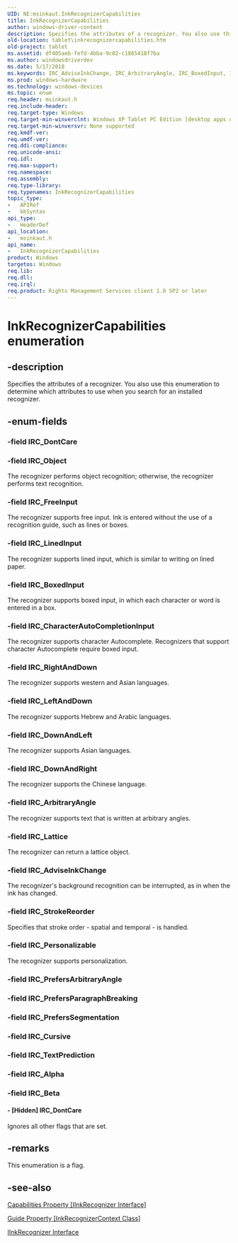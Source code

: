 ```yaml
---
UID: NE:msinkaut.InkRecognizerCapabilities
title: InkRecognizerCapabilities
author: windows-driver-content
description: Specifies the attributes of a recognizer. You also use this enumeration to determine which attributes to use when you search for an installed recognizer.
old-location: tablet\inkrecognizercapabilities.htm
old-project: tablet
ms.assetid: df405aeb-fefd-4bba-9c02-c1865418f76a
ms.author: windowsdriverdev
ms.date: 5/17/2018
ms.keywords: IRC_AdviseInkChange, IRC_ArbitraryAngle, IRC_BoxedInput, IRC_CharacterAutoCompletionInput, IRC_DownAndLeft, IRC_DownAndRight, IRC_FreeInput, IRC_Lattice, IRC_LeftAndDown, IRC_LinedInput, IRC_Object, IRC_Personalizable, IRC_RightAndDown, IRC_StrokeReorder, InkRecognizerCapabilities, InkRecognizerCapabilities enumeration [Tablet PC], [Hidden] IRC_DontCare, df405aeb-fefd-4bba-9c02-c1865418f76a, msinkaut/IRC_AdviseInkChange, msinkaut/IRC_ArbitraryAngle, msinkaut/IRC_BoxedInput, msinkaut/IRC_CharacterAutoCompletionInput, msinkaut/IRC_DownAndLeft, msinkaut/IRC_DownAndRight, msinkaut/IRC_FreeInput, msinkaut/IRC_Lattice, msinkaut/IRC_LeftAndDown, msinkaut/IRC_LinedInput, msinkaut/IRC_Object, msinkaut/IRC_Personalizable, msinkaut/IRC_RightAndDown, msinkaut/IRC_StrokeReorder, msinkaut/InkRecognizerCapabilities, msinkaut/[Hidden] IRC_DontCare, tablet.inkrecognizercapabilities
ms.prod: windows-hardware
ms.technology: windows-devices
ms.topic: enum
req.header: msinkaut.h
req.include-header: 
req.target-type: Windows
req.target-min-winverclnt: Windows XP Tablet PC Edition [desktop apps only]
req.target-min-winversvr: None supported
req.kmdf-ver: 
req.umdf-ver: 
req.ddi-compliance: 
req.unicode-ansi: 
req.idl: 
req.max-support: 
req.namespace: 
req.assembly: 
req.type-library: 
req.typenames: InkRecognizerCapabilities
topic_type:
-	APIRef
-	kbSyntax
api_type:
-	HeaderDef
api_location:
-	msinkaut.h
api_name:
-	InkRecognizerCapabilities
product: Windows
targetos: Windows
req.lib: 
req.dll: 
req.irql: 
req.product: Rights Management Services client 1.0 SP2 or later
---
```


# InkRecognizerCapabilities enumeration


## -description



Specifies the attributes of a recognizer. You also use this enumeration to determine which attributes to use when you search for an installed recognizer.




## -enum-fields




### -field IRC_DontCare


### -field IRC_Object

The recognizer performs object recognition; otherwise, the recognizer performs text recognition.


### -field IRC_FreeInput

The recognizer supports free input. Ink is entered without the use of a recognition guide, such as lines or boxes.


### -field IRC_LinedInput

The recognizer supports lined input, which is similar to writing on lined paper.


### -field IRC_BoxedInput

The recognizer supports boxed input, in which each character or word is entered in a box.


### -field IRC_CharacterAutoCompletionInput

The recognizer supports character Autocomplete. Recognizers that support character Autocomplete require boxed input.


### -field IRC_RightAndDown

The recognizer supports western and Asian languages.


### -field IRC_LeftAndDown

The recognizer supports Hebrew and Arabic languages.


### -field IRC_DownAndLeft

The recognizer supports Asian languages.


### -field IRC_DownAndRight

The recognizer supports the Chinese language.


### -field IRC_ArbitraryAngle

The recognizer supports text that is written at arbitrary angles.


### -field IRC_Lattice

The recognizer can return a lattice object.


### -field IRC_AdviseInkChange

The recognizer's background recognition can be interrupted, as in when the ink has changed.


### -field IRC_StrokeReorder

Specifies that stroke order - spatial and temporal - is handled.


### -field IRC_Personalizable

The recognizer supports personalization.


### -field IRC_PrefersArbitraryAngle


### -field IRC_PrefersParagraphBreaking


### -field IRC_PrefersSegmentation


### -field IRC_Cursive


### -field IRC_TextPrediction


### -field IRC_Alpha


### -field IRC_Beta




#### - [Hidden] IRC_DontCare

Ignores all other flags that are set.


## -remarks



This enumeration is a flag.




## -see-also




<a href="https://msdn.microsoft.com/c8662817-0a33-4828-8de7-c4ce259738a7">Capabilities Property [IInkRecognizer Interface]</a>



<a href="https://msdn.microsoft.com/706d28c3-fc5d-496a-a957-daf5ba8d47ca">Guide Property [InkRecognizerContext Class]</a>



<a href="https://msdn.microsoft.com/97f982b6-f330-4053-91a9-2a4edc13b4b0">IInkRecognizer Interface</a>
 

 

